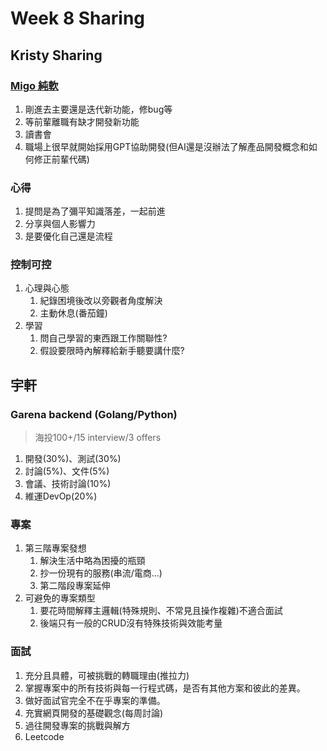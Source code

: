 # Week 8 Sharing

## Kristy Sharing

### [Migo 純軟](https://www.migocorp.com/)

1. 剛進去主要還是迭代新功能，修bug等
2. 等前輩離職有缺才開發新功能
3. 讀書會
4. 職場上很早就開始採用GPT協助開發(但AI還是沒辦法了解產品開發概念和如何修正前輩代碼)

### 心得

1. 提問是為了彌平知識落差，一起前進
2. 分享與個人影響力
3. 是要優化自己還是流程

### 控制可控

1. 心理與心態
    1. 紀錄困境後改以旁觀者角度解決
    2. 主動休息(番茄鐘)
2. 學習
    1. 問自己學習的東西跟工作關聯性?
    2. 假設要限時內解釋給新手聽要講什麼?

## 宇軒

### Garena backend (Golang/Python)

> 海投100+/15 interview/3 offers

1. 開發(30%)、測試(30%)
2. 討論(5%)、文件(5%)
3. 會議、技術討論(10%)
4. 維運DevOp(20%)

### 專案

1. 第三階專案發想
    1. 解決生活中略為困擾的瓶頸
    2. 抄一份現有的服務(串流/電商...)
    3. 第二階段專案延伸
2. 可避免的專案類型
    1. 要花時間解釋主邏輯(特殊規則、不常見且操作複雜)不適合面試
    2. 後端只有一般的CRUD沒有特殊技術與效能考量

### 面試

1. 充分且具體，可被挑戰的轉職理由(推拉力)
2. 掌握專案中的所有技術與每一行程式碼，是否有其他方案和彼此的差異。
3. 做好面試官完全不在乎專案的準備。
4. 充實網頁開發的基礎觀念(每周討論)
5. 過往開發專案的挑戰與解方
6. Leetcode
